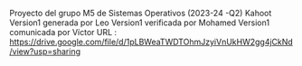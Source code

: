 Proyecto del grupo M5 de Sistemas Operativos (2023-24 -Q2)
Kahoot
Version1 generada por Leo
Version1 verificada por Mohamed
Version1 comunicada por Víctor
URL : https://drive.google.com/file/d/1pLBWeaTWDTOhmJzyiVnUkHW2gg4jCkNd/view?usp=sharing
